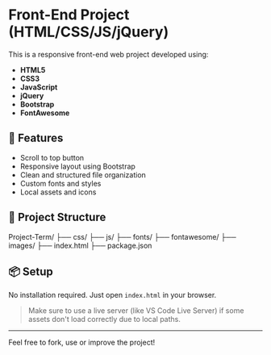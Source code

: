 # Front-End Project (HTML/CSS/JS/jQuery)

This is a responsive front-end web project developed using:

- **HTML5**
- **CSS3**
- **JavaScript**
- **jQuery**
- **Bootstrap**
- **FontAwesome**

## 🔧 Features

- Scroll to top button
- Responsive layout using Bootstrap
- Clean and structured file organization
- Custom fonts and styles
- Local assets and icons

## 📁 Project Structure
Project-Term/
├── css/
├── js/
├── fonts/
├── fontawesome/
├── images/
├── index.html
├── package.json


## 📦 Setup

No installation required. Just open `index.html` in your browser.

> Make sure to use a live server (like VS Code Live Server) if some assets don't load correctly due to local paths.

---

Feel free to fork, use or improve the project!

